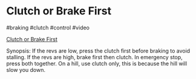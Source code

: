 # Clutch or Brake First
#braking #clutch #control #video

[Clutch or Brake First](https://www.youtube.com/watch?v=Jl9qTbZH4tM)

Synopsis: If the revs are low, press the clutch first before braking to avoid stalling. If the revs are high, brake first then clutch. In emergency stop, press both together. On a hill, use clutch only, this is because the hill will slow you down.